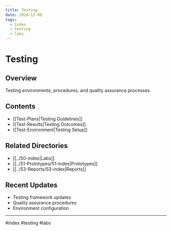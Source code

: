 ```yaml
---
title: Testing
date: 2024-12-08
tags:
  - index
  - testing
  - labs
---
```


# Testing

## Overview
Testing environments, procedures, and quality assurance processes.

## Contents
- [[Test-Plans|Testing Guidelines]]
- [[Test-Results|Testing Outcomes]]
- [[Test-Environment|Testing Setup]]

## Related Directories
- [[../50-index|Labs]]
- [[../51-Prototypes/51-index|Prototypes]]
- [[../53-Reports/53-index|Reports]]

## Recent Updates
- Testing framework updates
- Quality assurance procedures
- Environment configuration

---

#index #testing #labs